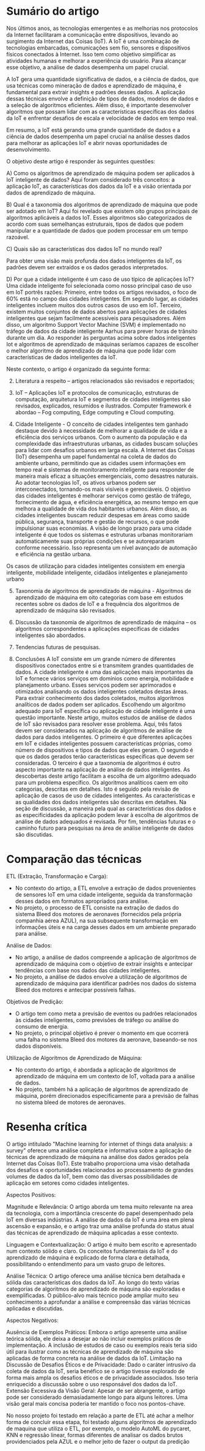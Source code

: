 # Sumário do artigo

Nos últimos anos, as tecnologias emergentes e as melhorias nos protocolos da Internet facilitaram a comunicação entre dispositivos, levando ao surgimento da Internet das Coisas (IoT). A IoT é uma combinação de tecnologias embarcadas, comunicações sem fio, sensores e dispositivos físicos conectados à Internet. Isso tem como objetivo simplificar as atividades humanas e melhorar a experiência do usuário. Para alcançar esse objetivo, a análise de dados desempenha um papel crucial.

A IoT gera uma quantidade significativa de dados, e a ciência de dados, que usa técnicas como mineração de dados e aprendizado de máquina, é fundamental para extrair insights e padrões desses dados. A aplicação dessas técnicas envolve a definição de tipos de dados, modelos de dados e a seleção de algoritmos eficientes. Além disso, é importante desenvolver algoritmos que possam lidar com as características específicas dos dados da IoT e enfrentar desafios de escala e velocidade de dados em tempo real. 

 

Em resumo, a IoT está gerando uma grande quantidade de dados e a ciência de dados desempenha um papel crucial na análise desses dados para melhorar as aplicações IoT e abrir novas oportunidades de desenvolvimento.

 

O objetivo deste artigo é responder às seguintes questões:

A) Como os algoritmos de aprendizado de máquina podem ser aplicados à IoT inteligente de dados? Aqui foram considerado três conceitos: a aplicação IoT, as características dos dados da IoT e a visão orientada por dados de aprendizado de máquina.

B) Qual é a taxonomia dos algoritmos de aprendizado de máquina que pode ser adotado em IoT? Aqui foi revelado que  existem oito grupos principais de algoritmos aplicáveis a dados IoT. Esses algoritmos são categorizados de acordo com suas semelhanças estruturais,  tipos de dados que podem manipular e a quantidade de dados que podem processar em um tempo razoável.

C) Quais são as características dos dados IoT no mundo real? 

Para obter uma visão mais profunda dos dados inteligentes da IoT, os padrões devem ser extraídos e os dados gerados interpretados.

D) Por que a cidade inteligente é um caso de uso típico de aplicações IoT? 
Uma cidade inteligente foi selecionada como nosso principal caso de uso em IoT portrês razões: Primeiro, entre todos os artigos revisados, o foco de 60% está no campo das cidades inteligentes. Em segundo lugar, as cidades inteligentes incluem muitos dos outros casos de uso em IoT. Terceiro, existem muitos conjuntos de dados abertos para aplicações de cidades inteligentes que sejam facilmente acessíveis para pesquisadores. Além disso, um algoritmo Support Vector Machine (SVM) é implementado no tráfego de dados da cidade inteligente Aarhus para prever horas de trânsito durante um dia. Ao responder às perguntas acima sobre dados inteligentes Iot e algoritmos de aprendizado de máquinas seríamos capazes de escolher o melhor algoritmo de aprendizado de máquina que pode lidar com características de dados inteligentes da IoT.

 

Neste contexto, o artigo é organizado da seguinte forma:

2. Literatura a respeito – artigos relacionados são revisados e reportados;

3. IoT – Aplicações IoT e protocolos de comunicação, estruturas de computação, arquitetura IoT e segmentos de cidades inteligentes são revisados, explicados, resumidos e ilustrados. Computer framework é abordao – Fog computing, Edge computing e Cloud computing.

4. Cidade Inteligente - O conceito de cidades inteligentes tem ganhado destaque devido à necessidade de melhorar a qualidade de vida e a eficiência dos serviços urbanos. Com o aumento da população e da complexidade das infraestruturas urbanas, as cidades buscam soluções para lidar com desafios urbanos em larga escala. A Internet das Coisas (IoT) desempenha um papel fundamental na coleta de dados do ambiente urbano, permitindo que as cidades usem informações em tempo real e sistemas de monitoramento inteligente para responder de maneira mais eficaz a situações emergenciais, como desastres naturais. Ao adotar tecnologias IoT, os ativos urbanos podem ser interconectados, tornando-os mais visíveis e gerenciáveis. O objetivo das cidades inteligentes é melhorar serviços como gestão de tráfego, fornecimento de água, e eficiência energética, ao mesmo tempo em que melhora a qualidade de vida dos habitantes urbanos. Além disso, as cidades inteligentes buscam reduzir despesas em áreas como saúde pública, segurança, transporte e gestão de recursos, o que pode impulsionar suas economias. A visão de longo prazo para uma cidade inteligente é que todos os sistemas e estruturas urbanas monitorariam automaticamente suas próprias condições e se autoreparariam conforme necessário. Isso representa um nível avançado de automação e eficiência na gestão urbana.

Os casos de utilização para cidades inteligentes consistem em energia inteligente, mobilidade inteligente, cidadãos inteligentes e planejamento urbano
 

5. Taxonomia de algoritmos de aprendizado de máquina - Algoritmos de aprendizado de máquina em oito categorias com base em estudos recentes sobre os dados de IoT e a frequência dos algoritmos de aprendizado de máquina são revisados.
 
6. Discussão da taxonomia de algoritmos de aprendizado de máquina – os algoritmos correspondentes a aplicações específicas de cidades inteligentes são abordados.
 

7. Tendencias futuras de pesquisas.

8. Conclusões
A IoT consiste em um grande número de diferentes dispositivos conectados entre si e transmitem grandes quantidades de dados. A cidade inteligente é uma das aplicações mais importantes da IoT e fornece vários serviços em domínios como energia, mobilidade e planejamento urbano. Esses serviços podem ser aprimorados e otimizados analisando os dados inteligentes coletados destas áreas. Para extrair conhecimento dos dados coletados, muitos algoritmos analíticos de dados podem ser aplicados. Escolhendo um algoritmo adequado para IoT específica ou aplicação de cidade inteligente é uma questão importante. Neste artigo, muitos estudos de análise de dados de IoT são revisados para resolver esse problema. Aqui, três fatos devem ser considerados na aplicação de algoritmos de análise de dados para dados inteligentes. O primeiro é que diferentes aplicações em IoT e cidades inteligentes possuem características próprias, como número de dispositivos e tipos de dados que eles geram. O segundo é que os dados gerados terão características específicas que devem ser consideradas. O terceiro é que a taxonomia de algoritmos é outro aspecto importante na aplicação de análise de dados inteligentes. As descobertas deste artigo facilitam a escolha de um algoritmo adequado para um problema específico. Os algoritmos analíticos caem em oito categorias, descritas em detalhes. Isto é seguido pela revisão de aplicação de casos de uso de cidades inteligentes. As características e as qualidades dos dados inteligentes são descritas em detalhes. Na seção de discussão, a maneira pela qual as características dos dados e as especificidades da aplicação podem levar à escolha de algoritmos de análise de dados adequados é revisada. Por fim, tendências futuras e o caminho futuro para pesquisas na área de análise inteligente de dados são discutidas.
 
# Comparação das técnicas

ETL (Extração, Transformação e Carga):
- No contexto do artigo, a ETL envolve a extração de dados provenientes de sensores IoT em uma cidade inteligente, seguida da transformação desses dados em formatos apropriados para análise.
- No projeto, o processo de ETL consiste na extração de dados do sistema Bleed dos motores de aeronaves (fornecidos pela própria companhia aérea AZUL), na sua subsequente transformação em informações úteis e na carga desses dados em um ambiente preparado para análise.

Análise de Dados:
- No artigo, a análise de dados compreende a aplicação de algoritmos de aprendizado de máquina com o objetivo de extrair insights e antecipar tendências com base nos dados das cidades inteligentes.
- No projeto, a análise de dados envolve a utilização de algoritmos de aprendizado de máquina para identificar padrões nos dados do sistema Bleed dos motores e antecipar possíveis falhas.

Objetivos de Predição:
- O artigo tem como meta a previsão de eventos ou padrões relacionados às cidades inteligentes, como previsões de tráfego ou análise do consumo de energia.
- No projeto, o principal objetivo é prever o momento em que ocorrerá uma falha no sistema Bleed dos motores da aeronave, baseando-se nos dados disponíveis.

Utilização de Algoritmos de Aprendizado de Máquina:
- No contexto do artigo, é abordada a aplicação de algoritmos de aprendizado de máquina em um contexto de IoT, voltada para a análise de dados.
- No projeto, também há a aplicação de algoritmos de aprendizado de máquina, porém direcionados especificamente para a previsão de falhas no sistema bleed de motores de aeronaves.

# Resenha crítica

O artigo intitulado "Machine learning for internet of things data analysis: a survey" oferece uma análise completa e informativa sobre a aplicação de técnicas de aprendizado de máquina na análise dos dados gerados pela Internet das Coisas (IoT). Este trabalho proporciona uma visão detalhada dos desafios e oportunidades relacionados ao processamento de grandes volumes de dados da IoT, bem como das diversas possibilidades de aplicação em setores como cidades inteligentes.

Aspectos Positivos:

Magnitude e Relevância: O artigo aborda um tema muito relevante na area da tecnologia, com a importância crescente do papel desempenhado pela IoT em diversas indústrias. A análise de dados da IoT é uma área em plena ascensão e expansão, e o artigo traz uma análise profunda do status atual das técnicas de aprendizado de máquina aplicadas a esse contexto.

Linguagem e Contextualização: O artigo é muito bem escrito e apresentado num contexto sólido e claro. Os conceitos fundamentais da IoT e do aprendizado de máquina é explicado de forma clara e detalhada, possibilitando o entendimento para um vasto grupo de leitores.

Análise Técnica: O artigo oferece uma análise técnica bem detalhada e sólida das características dos dados da IoT. Ao longo do texto várias categorias de algoritmos de aprendizado de máquina são exploradas e exemplificadas. O público-alvo mais técnico pode ampliar muito seu conhecimento a aprofundar a análise e compreensão das várias técnicas aplicadas e discutidas.

Aspectos Negativos:

Ausência de Exemplos Práticos: Embora o artigo apresente uma análise teórica sólida, ele deixa a desejar ao não incluir exemplos práticos de implementação. A inclusão de estudos de caso ou exemplos reais teria sido útil para ilustrar como as técnicas de aprendizado de máquina são aplicadas de forma concreta na análise de dados da IoT.
Limitação na Discussão de Desafios Éticos e de Privacidade: Dado o caráter intrusivo da coleta de dados da IoT, seria benéfico se o artigo tivesse explorado de forma mais ampla os desafios éticos e de privacidade associados. Isso teria enriquecido a discussão sobre o uso responsável dos dados da IoT.
Extensão Excessiva da Visão Geral: Apesar de ser abrangente, o artigo pode ser considerado demasiadamente longo para alguns leitores. Uma visão geral mais concisa poderia ter mantido o foco nos pontos-chave.

No nosso projeto foi testado em relação a parte de ETL até achar a melhor forma de concluir essa etapa, foi testado alguns algoritmos de aprendizado de maquina que utiliza o ETL, por exemplo, o modelo AutoML do pycaret, KNN e regressão linear, formas diferentes de analisar os dados brutos providenciados pela AZUL e o melhor jeito de fazer o output da predição 
